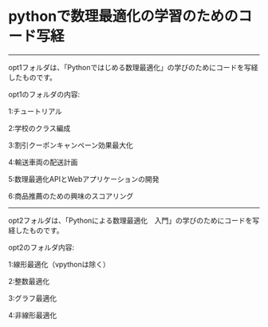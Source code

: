 # pythonで数理最適化の学習のためのコード写経
-----------------------------------------------------------------------------------
opt1フォルダは、「Pythonではじめる数理最適化」の学びのためにコードを写経したものです。

opt1のフォルダの内容:

1:チュートリアル

2:学校のクラス編成

3:割引クーポンキャンペーン効果最大化

4:輸送車両の配送計画

5:数理最適化APIとWebアプリケーションの開発

6:商品推薦のための興味のスコアリング

----------------------------------------------------------------------------------

opt2フォルダは、「Pythonによる数理最適化　入門」の学びのためにコードを写経したものです。

opt2のフォルダ内容:

1:線形最適化（vpythonは除く）

2:整数最適化

3:グラフ最適化

4:非線形最適化
